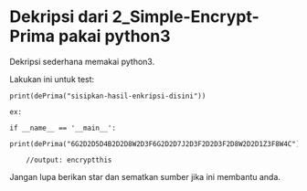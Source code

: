 # Dekripsi dari 2_Simple-Encrypt-Prima pakai python3

Dekripsi sederhana memakai python3.

Lakukan ini untuk test:

```
print(dePrima("sisipkan-hasil-enkripsi-disini"))

ex:

if __name__ == '__main__':
    print(dePrima("6G2D2D5D4B2D2D8W2D3F6G2D2D7J2D3F2D2D3F2D8W2D2D1Z3F8W4C"))

    //output: encryptthis
```


Jangan lupa berikan star dan sematkan sumber jika ini membantu anda.
